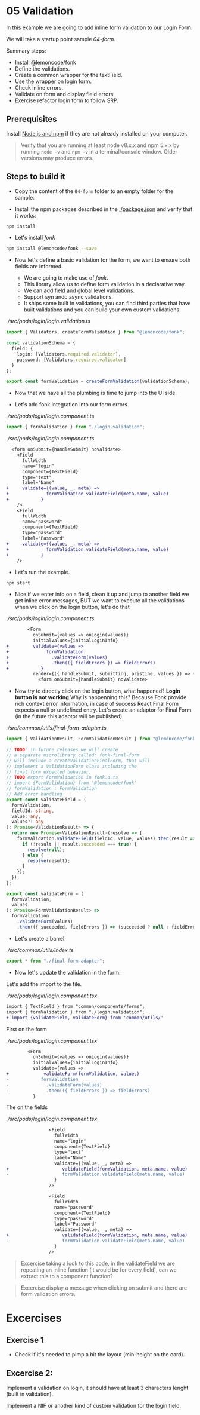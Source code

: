# 05 Validation

In this example we are going to add inline form validation to our Login Form.

We will take a startup point sample _04-form_.

Summary steps:

- Install @lemoncode/fonk
- Define the validations.
- Create a common wrapper for the textField.
- Use the wrapper on login form.
- Check inline errors.
- Validate on form and display field errors.
- Exercise refactor login form to follow SRP.

## Prerequisites

Install [Node.js and npm](https://nodejs.org/en/) if they are not already installed on your computer.

> Verify that you are running at least node v8.x.x and npm 5.x.x by running `node -v` and `npm -v`
> in a terminal/console window. Older versions may produce errors.

## Steps to build it

- Copy the content of the `04-form` folder to an empty folder for the sample.

- Install the npm packages described in the [./package.json](./package.json) and verify that it works:

```bash
npm install
```

- Let's install _fonk_

```bash
npm install @lemoncode/fonk --save
```

- Now let's define a basic validation for the form, we want to ensure both fields are informed.

  - We are going to make use of _fonk_.
  - This library allow us to define form validation in a declarative way.
  - We can add field and global level validations.
  - Support syn andc async validations.
  - It ships some built in validations, you can find third parties that have built
    validations and you can build your own custom validations.

_./src/pods/login/login.validation.ts_

```typescript
import { Validators, createFormValidation } from "@lemoncode/fonk";

const validationSchema = {
  field: {
    login: [Validators.required.validator],
    password: [Validators.required.validator]
  }
};

export const formValidation = createFormValidation(validationSchema);
```

- Now that we have all the plumbing is time to jump into the UI side.

- Let's add fonk integration into our form errors.

_./src/pods/login/login.component.ts_

```typescript
import { formValidation } from "./login.validation";
```

_./src/pods/login/login.component.ts_

```diff
  <form onSubmit={handleSubmit} noValidate>
    <Field
      fullWidth
      name="login"
      component={TextField}
      type="text"
      label="Name"
+     validate={(value, _, meta) =>
+              formValidation.validateField(meta.name, value)
+            }
    />
    <Field
      fullWidth
      name="password"
      component={TextField}
      type="password"
      label="Password"
+     validate={(value, _, meta) =>
+              formValidation.validateField(meta.name, value)
+            }
    />
```

- Let's run the example.

```bash
npm start
```

- Nice if we enter info on a field, clean it up and jump to another field we get inline error messages,
  BUT we want to execute all the validations when we click on the login button, let's do that

_./src/pods/login/login.component.ts_

```diff
        <Form
          onSubmit={values => onLogin(values)}
          initialValues={initialLoginInfo}
+         validate={values =>
+              formValidation
+                .validateForm(values)
+                .then(({ fieldErrors }) => fieldErrors)
+            }
          render={({ handleSubmit, submitting, pristine, values }) => (
            <form onSubmit={handleSubmit} noValidate>
```

- Now try to directly click on the login button, what happened?
  **Login button is not working** Why is happenning this? Because Fonk
  provide rich context error information, in case of success React
  Final Form expects a null or undefined entry. Let's create
  an adaptor for Final Form (in the future this adaptor will be published).

_./src/common/utils/final-form-adapter.ts_

```typescript
import { ValidationResult, FormValidationResult } from "@lemoncode/fonk";

// TODO: in future releases we will create
// a separate microlibrary called: fonk-final-form
// will include a createValidationFinalForm, that will
// implement a ValidationForm class including the
// final form expected behavior.
// TODO export FormValidation in fonk.d.ts
// import {FormValidation} from '@lemoncode/fonk'
// formValidation : FormValidation
// Add error handling
export const validateField = (
  formValidation,
  fieldId: string,
  value: any,
  values?: any
): Promise<ValidationResult> => {
  return new Promise<ValidationResult>(resolve => {
    formValidation.validateField(fieldId, value, values).then(result => {
      if (!result || result.succeeded === true) {
        resolve(null);
      } else {
        resolve(result);
      }
    });
  });
};

export const validateForm = (
  formValidation,
  values
): Promise<FormValidationResult> =>
  formValidation
    .validateForm(values)
    .then(({ succeeded, fieldErrors }) => (succeeded ? null : fieldErrors));
```

- Let's create a barrel.

_./src/common/utils/index.ts_

```typescript
export * from "./final-form-adapter";
```

- Now let's update the validation in the form.

Let's add the import to the file.

_./src/pods/login/login.component.tsx_

```diff
import { TextField } from "common/components/forms";
import { formValidation } from "./login.validation";
+ import {validateField, validateForm} from 'common/utils/'
```

First on the form

_./src/pods/login/login.component.tsx_

```diff
        <Form
          onSubmit={values => onLogin(values)}
          initialValues={initialLoginInfo}
          validate={values =>
+             validateForm(formValidation, values)
-            formValidation
-              .validateForm(values)
-              .then(({ fieldErrors }) => fieldErrors)
          }
```

The on the fields

_./src/pods/login/login.component.tsx_

```diff
                <Field
                  fullWidth
                  name="login"
                  component={TextField}
                  type="text"
                  label="Name"
                  validate={(value, _, meta) =>
+                    validateField(formValidation, meta.name, value)
-                    formValidation.validateField(meta.name, value)
                  }
                />

                <Field
                  fullWidth
                  name="password"
                  component={TextField}
                  type="password"
                  label="Password"
                  validate={(value, _, meta) =>
+                    validateField(formValidation, meta.name, value)
-                    formValidation.validateField(meta.name, value)
                  }
                />
```

> Excercise taking a look to this code, in the validateField we are repeating an inline
> function (it would be for every field), can we extract this to a component function?

> Excercise display a message when clicking on submit and there are form validation errors.

# Excercises

## Exercise 1

- Check if it's needed to pimp a bit the layout (min-height on the card).

## Excercise 2:

Implement a validation on login, it should have at least 3 characters lenght (built in validation).

Implement a NIF or another kind of custom validation for the login field.
